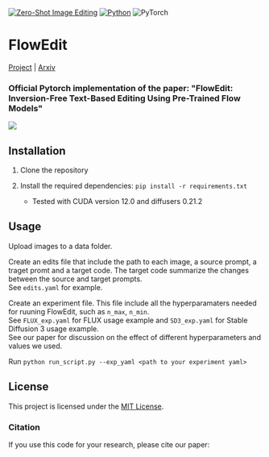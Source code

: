 [![Zero-Shot Image Editing](https://img.shields.io/badge/zero%20shot-image%20editing-Green)]([https://github.com/topics/video-editing](https://github.com/topics/text-guided-image-editing))
[![Python](https://img.shields.io/badge/python-3.8+-blue?python-3670A0?style=for-the-badge&logo=python&logoColor=ffdd54)](https://www.python.org/downloads/release/python-38/)
![PyTorch](https://img.shields.io/badge/torch-2.0.0-red?PyTorch-%23EE4C2C.svg?style=for-the-badge&logo=PyTorch&logoColor=white)

# FlowEdit

[Project](https://matankleiner.github.io/flowedit/) | [Arxiv](https://arxiv.org/abs/) 

### Official Pytorch implementation of the paper: "FlowEdit: Inversion-Free Text-Based Editing Using Pre-Trained Flow Models"

![](imgs/teaser.png)

## Installation
1. Clone the repository

2. Install the required dependencies: `pip install -r requirements.txt`
	* Tested with CUDA version 12.0 and diffusers 0.21.2

## Usage

Upload images to a data folder. 

Create an edits file that include the path to each image, a source prompt, a traget promt and a target code. The target code summarize the changes between the source and target prompts. <br>
See `edits.yaml` for example.

Create an experiment file. This file include all the hyperparamaters needed for ruuning FlowEdit, such as `n_max`, `n_min`. <br>
See `FLUX_exp.yaml` for FLUX usage example and `SD3_exp.yaml` for Stable Diffusion 3 usage example. <br>
See our paper for discussion on the effect of different hyperparameters and values we used.

Run `python run_script.py --exp_yaml <path to your experiment yaml>`


## License
This project is licensed under the [MIT License](LICENSE).


### Citation
If you use this code for your research, please cite our paper:

```
```
